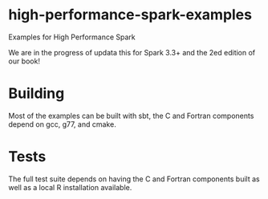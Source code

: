 # high-performance-spark-examples
Examples for High Performance Spark

We are in the progress of updata this for Spark 3.3+ and the 2ed edition of our book!

# Building

Most of the examples can be built with sbt, the C and Fortran components depend on gcc, g77, and cmake.

# Tests

The full test suite depends on having the C and Fortran components built as well as a local R installation available.
